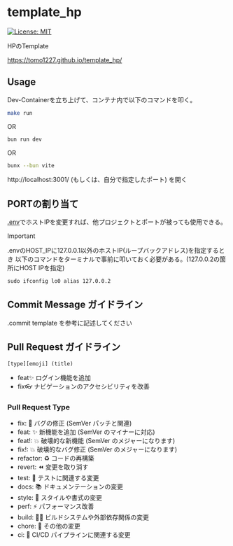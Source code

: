 # template_hp

[![License: MIT](https://img.shields.io/badge/License-MIT-yellow.svg)](https://opensource.org/licenses/MIT)

HPのTemplate

https://tomo1227.github.io/template_hp/

## Usage

Dev-Containerを立ち上げて、コンテナ内で以下のコマンドを叩く。

```sh
make run
```

OR

```sh
bun run dev
```

OR

```sh
bunx --bun vite
```

http://localhost:3001/ (もしくは、自分で指定したポート) を開く

## PORTの割り当て

[.env](.env)でホストIPを変更すれば、他プロジェクトとポートが被っても使用できる。
> [!IMPORTANT]
> .envのHOST_IPに127.0.0.1以外のホストIP(ループバックアドレス)を指定するとき
> 以下のコマンドをターミナルで事前に叩いておく必要がある。(127.0.0.2の箇所にHOST IPを指定)
>
> ```txt
> sudo ifconfig lo0 alias 127.0.0.2
> ```
>
## Commit Message ガイドライン

.commit template を参考に記述してください

## Pull Request ガイドライン

`[type][emoji] (title)`

- feat✨ ログイン機能を追加
- fix👓 ナビゲーションのアクセシビリティを改善

### Pull Request Type

- fix: 🐛 バグの修正 (SemVer パッチと関連)
- feat: ✨ 新機能を追加 (SemVer のマイナーに対応)
- feat!: 💥 破壊的な新機能 (SemVer のメジャーになります)
- fix!: 💥 破壊的なバグ修正 (SemVer のメジャーになります)
- refactor: ♻️ コードの再構築
- revert: ⏪ 変更を取り消す
- test: 🧪 テストに関連する変更
- docs: 📚 ドキュメンテーションの変更
- style: 🎨 スタイルや書式の変更
- perf: ⚡ パフォーマンス改善
- build: 👷‍♀️ ビルドシステムや外部依存関係の変更
- chore: 🔧 その他の変更
- ci: 🎡 CI/CD パイプラインに関連する変更
